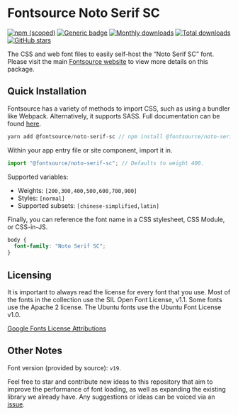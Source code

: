 # Fontsource Noto Serif SC

[![npm (scoped)](https://img.shields.io/npm/v/@fontsource/noto-serif-sc?color=brightgreen)](https://www.npmjs.com/package/@fontsource/noto-serif-sc) [![Generic badge](https://img.shields.io/badge/fontsource-passing-brightgreen)](https://github.com/fontsource/fontsource) [![Monthly downloads](https://badgen.net/npm/dm/@fontsource/noto-serif-sc)](https://github.com/fontsource/fontsource) [![Total downloads](https://badgen.net/npm/dt/@fontsource/noto-serif-sc)](https://github.com/fontsource/fontsource) [![GitHub stars](https://img.shields.io/github/stars/fontsource/fontsource.svg?style=social&label=Star)](https://github.com/fontsource/fontsource/stargazers)

The CSS and web font files to easily self-host the “Noto Serif SC” font. Please visit the main [Fontsource website](https://fontsource.org/fonts/noto-serif-sc) to view more details on this package.

## Quick Installation

Fontsource has a variety of methods to import CSS, such as using a bundler like Webpack. Alternatively, it supports SASS. Full documentation can be found [here](https://fontsource.org/docs/introduction).

```javascript
yarn add @fontsource/noto-serif-sc // npm install @fontsource/noto-serif-sc
```

Within your app entry file or site component, import it in.

```javascript
import "@fontsource/noto-serif-sc"; // Defaults to weight 400.
```

Supported variables:

- Weights: `[200,300,400,500,600,700,900]`
- Styles: `[normal]`
- Supported subsets: `[chinese-simplified,latin]`

Finally, you can reference the font name in a CSS stylesheet, CSS Module, or CSS-in-JS.

```css
body {
  font-family: "Noto Serif SC";
}
```

## Licensing

It is important to always read the license for every font that you use.
Most of the fonts in the collection use the SIL Open Font License, v1.1. Some fonts use the Apache 2 license. The Ubuntu fonts use the Ubuntu Font License v1.0.

[Google Fonts License Attributions](https://fonts.google.com/attribution)

## Other Notes

Font version (provided by source): `v19`.

Feel free to star and contribute new ideas to this repository that aim to improve the performance of font loading, as well as expanding the existing library we already have. Any suggestions or ideas can be voiced via an [issue](https://github.com/fontsource/fontsource/issues).
